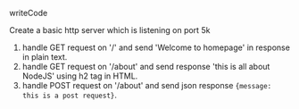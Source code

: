  writeCode

Create a basic http server which is listening on port 5k 

1. handle GET request on '/' and send 'Welcome to homepage' in response in plain text.
2. handle GET request on '/about' and send response 'this is all about NodeJS' using h2 tag in HTML.
3. handle POST request on '/about' and send json response `{message: this is a post request}`.

